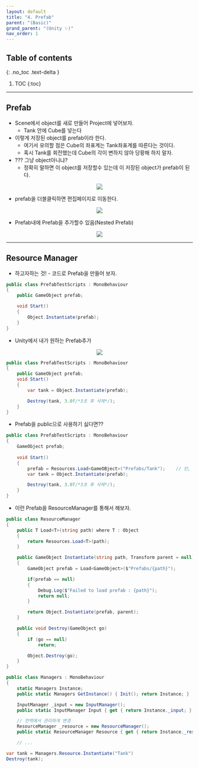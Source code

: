 ```yaml
---
layout: default
title: "4. Prefab"
parent: "(Basic)"
grand_parent: "(Unity ✨)"
nav_order: 1
---
```


## Table of contents
{: .no_toc .text-delta }

1. TOC
{:toc}

---

## Prefab

* Scene에서 object를 새로 만들어 Project에 넣어보자.
    * Tank 안에 Cube를 넣는다
* 이렇게 저장된 object를 prefab이라 한다.
    * 여기서 유의할 점은 Cube의 좌표계는 Tank좌표계를 따른다는 것이다.
    * 혹시 Tank를 회전했는데 Cube의 각이 변하지 않아 당황해 하지 말자.
* ??? 그냥 object아니냐?
    * 정확히 말하면 이 object를 저장할수 있는데 이 저장된 object가 prefab이 된다.

<p align="center">
  <img src="https://taehyungs-programming-blog.github.io/blog/assets/images/csharp/unity/unity-4-1.png"/>
</p>

* prefab을 더블클릭하면 편집페이지로 이동한다.

<p align="center">
  <img src="https://taehyungs-programming-blog.github.io/blog/assets/images/csharp/unity/unity-4-2.png"/>
</p>

* Prefab내에 Prefab을 추가할수 있음(Nested Prefab)

<p align="center">
  <img src="https://taehyungs-programming-blog.github.io/blog/assets/images/csharp/unity/unity-4-3.png"/>
</p>

---

## Resource Manager

* 하고자하는 것! - 코드로 Prefab을 만들어 보자.

```csharp
public class PrefabTestScripts : MonoBehaviour
{
    public GameObject prefab;

    void Start()
    {
        Object.Instantiate(prefab);
    }
}
```

* Unity에서 내가 원하는 Prefab추가

<p align="center">
  <img src="https://taehyungs-programming-blog.github.io/blog/assets/images/csharp/unity/unity-4-4.png"/>
</p>

```csharp
public class PrefabTestScripts : MonoBehaviour
{
    public GameObject prefab;
    void Start()
    {
        var tank = Object.Instantiate(prefab);

        Destroy(tank, 3.0f/*3초 후 삭제*/);
    }
}
```

* Prefab을 public으로 사용하기 싫다면??

```csharp
public class PrefabTestScripts : MonoBehaviour
{
    GameObject prefab;
    
    void Start()
    {
        prefab = Resources.Load<GameOBject>("Prefabs/Tank");    // 단, 경로는 Assests/Resources 아래 있어야함.
        var tank = Object.Instantiate(prefab);

        Destroy(tank, 3.0f/*3초 후 삭제*/);
    }
}
```

* 이런 Prefab을 ResourceManager를 통해서 해보자.

```csharp
public class ResourceManager
{
    public T Load<T>(string path) where T : Object
    {
        return Resources.Load<T>(path);
    }

    public GameObject Instantiate(string path, Transform parent = null)
    {
        GameObject prefab = Load<GameObject>($"Prefabs/{path}");

        if(prefab == null)
        {
            Debug.Log($"Failed to load prefab : {path}");
            return null;
        }

        return Object.Instantiate(prefab, parent);
    }

    public void Destroy(GameObject go)
    {
        if (go == null)
            return;

        Object.Destroy(go);
    }
}
```

```csharp
public class Managers : MonoBehaviour
{
    static Managers Instance;
    public static Managers GetInstance() { Init(); return Instance; }

    InputManager _input = new InputManager();
    public static InputManager Input { get { return Instance._input; } }

    // 전역에서 관리하게 변경
    ResourceManager _resource = new ResourceManager();
    public static ResourceManager Resource { get { return Instance._resource; } }

    // ...
```

```csharp
var tank = Managers.Resource.Instantiate("Tank")
Destroy(tank);
```